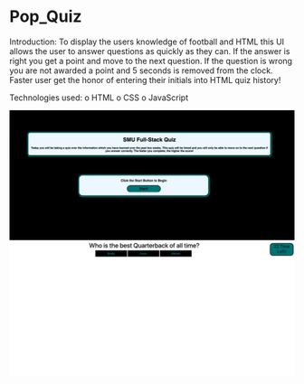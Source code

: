 # Pop_Quiz

Introduction: To display the users knowledge of football and HTML this UI allows the user to answer questions as quickly as they can. If the answer is right you get a point and move to the next question. If the question is wrong you are not awarded a point and 5 seconds is removed from the clock. Faster user get the honor of entering their initials into HTML quiz history!

Technologies used:
o HTML
o CSS
o JavaScript





<img src="./FirstP.png" alt="Quizpg1">
<img src="./Questions.png" alt="Questions_page">